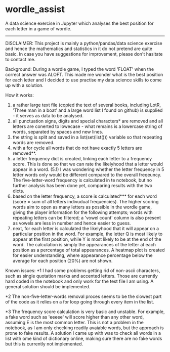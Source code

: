 # wordle_assist
A data science exercise in Jupyter which analyses the best position for each letter in a game of wordle.

***
DISCLAIMER:
This project is mainly a python/pandas/data science exercise and hence the mathematics and statistics in it do not pretend are quite basic. In case you have suggestions for improvement, please don't hasitate to contact me.

Background:
During a wordle game, I typed the word 'FLOAT' when the correct answer was ALOFT. This made me wonder what is the best position for each letter and I decided to use practise my data science skills to come up with a solution.

How it works:
  1. a rather large text file (copied the text of several books, including LotR, 'Three man in a boat' and a large word list I found on github) is supplied  - it serves as data to be analysed.
  2. all punctuation signs, digits and special characters* are removed and all letters are conerted to lowecase - what remains is a lowercase string of words, separated by spaces and new lines.
  3. the string is split and saved in a list(set(list())) variable so that repeating words are removed.
  4. with a for cycle all words that do not have exactly 5 letters are removed**.
  5. a letter frequency dict is created, linking each letter to a frequency score. This is done so that we can rate the likelyhood that a letter would appear in a word.
  (5.1) I was wondering whether the letter frequency in 5 letter words only would be different compared to the overall freqeuncy. The five-letter-word frequency is calculated in te notebook, but no further analysis has been done yet, comparing results with the two dicts.
  6. based on the letter frequency, a score is calculated*** for each word (score = sum of all letters indivudual frequencies). The higher scoring words aim to open as many letters as possible in the wordle game, giving the player information for the following attempts; words with repeating letters can be filtered; a 'vowel count' column is also present as vowels are less in number and hence easier to guess.
  7. next, for each letter is calculated the likelyhood that it will appear on a particular position in the word. For example, the letter Q is most likely to appear at the first position, while Y is most likely to be at the end of the word. The calculation is simply the appearances of the letter at each position as a percentage of total appearances. A heatmap plot is created for easier understanding, where appearance percentage below the average for each position (20%) are not shown.


Known issues:
  *1 I had some problems getting rid of non-ascii characters, such as single quotation marks and accented letters. Those are currently hard coded in the notebook and only work for the test file I am using. A general solution should be implemented.

  *2 The non-five-letter-words removal proces seems to be the slowest part of the code as it relies on a for loop going through every item in the list. 

  *3 The frequency score calculation is very basic and unstable. For example, a fake word such as 'eeeee' will score higher than any other word, assuming E is the most common letter. This is not a problem in the notebook, as I am only checking readily avaiable words, but the approach is prone to fake results. A solution I came up with was to check all words in a list with ome kind of dictionary online, making sure there are no fake words but this is currently not implemented.
